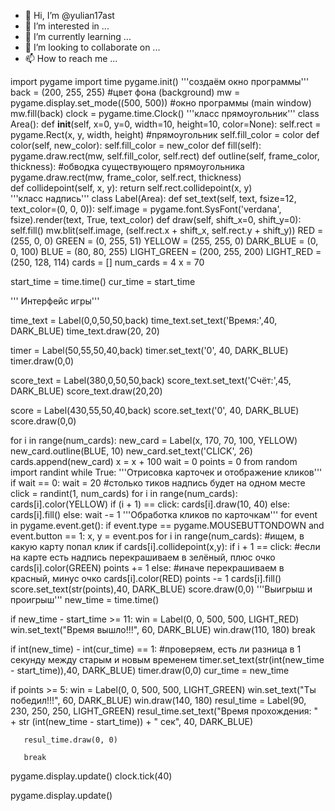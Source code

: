 - 👋 Hi, I’m @yulian17ast
- 👀 I’m interested in ...
- 🌱 I’m currently learning ...
- 💞️ I’m looking to collaborate on ...
- 📫 How to reach me ...

<!---
yulian17ast/yulian17ast is a ✨ special ✨ repository because its `README.md` (this file) appears on your GitHub profile.
You can click the Preview link to take a look at your changes.
--->
import pygame
import time
pygame.init()
'''создаём окно программы'''
back = (200, 255, 255) #цвет фона (background)
mw = pygame.display.set_mode((500, 500)) #окно программы (main window)
mw.fill(back)
clock = pygame.time.Clock()
'''класс прямоугольник'''
class Area():
  def __init__(self, x=0, y=0, width=10, height=10, color=None):
      self.rect = pygame.Rect(x, y, width, height) #прямоугольник
      self.fill_color = color
  def color(self, new_color):
      self.fill_color = new_color
  def fill(self):
      pygame.draw.rect(mw, self.fill_color, self.rect)
  def outline(self, frame_color, thickness): #обводка существующего прямоугольника
      pygame.draw.rect(mw, frame_color, self.rect, thickness)   
  def collidepoint(self, x, y):
      return self.rect.collidepoint(x, y)      
'''класс надпись'''
class Label(Area):
  def set_text(self, text, fsize=12, text_color=(0, 0, 0)):
      self.image = pygame.font.SysFont('verdana', fsize).render(text, True, text_color)
  def draw(self, shift_x=0, shift_y=0):
      self.fill()
      mw.blit(self.image, (self.rect.x + shift_x, self.rect.y + shift_y))
RED = (255, 0, 0)
GREEN = (0, 255, 51)
YELLOW = (255, 255, 0)
DARK_BLUE = (0, 0, 100)
BLUE = (80, 80, 255)
LIGHT_GREEN = (200, 255, 200)
LIGHT_RED = (250, 128, 114)
cards = []
num_cards = 4
x = 70
 
start_time = time.time()
cur_time = start_time
 
''' Интерфейс игры'''
 
time_text = Label(0,0,50,50,back)
time_text.set_text('Время:',40, DARK_BLUE)
time_text.draw(20, 20)
 
timer = Label(50,55,50,40,back)
timer.set_text('0', 40, DARK_BLUE)
timer.draw(0,0)
 
score_text = Label(380,0,50,50,back)
score_text.set_text('Счёт:',45, DARK_BLUE)
score_text.draw(20,20)
 
score = Label(430,55,50,40,back)
score.set_text('0', 40, DARK_BLUE)
score.draw(0,0)
 
for i in range(num_cards):
  new_card = Label(x, 170, 70, 100, YELLOW)
  new_card.outline(BLUE, 10)
  new_card.set_text('CLICK', 26)
  cards.append(new_card)
  x = x + 100
wait = 0
points = 0
from random import randint
while True:
  '''Отрисовка карточек и отображение кликов'''
  if wait == 0:
      wait = 20 #столько тиков надпись будет на одном месте
      click = randint(1, num_cards)
      for i in range(num_cards):
          cards[i].color(YELLOW)
          if (i + 1) == click:
              cards[i].draw(10, 40)
          else:
              cards[i].fill()
  else:
      wait -= 1
  '''Обработка кликов по карточкам'''
  for event in pygame.event.get():
      if event.type == pygame.MOUSEBUTTONDOWN and event.button == 1:
          x, y = event.pos
          for i in range(num_cards):
              #ищем, в какую карту попал клик
              if cards[i].collidepoint(x,y):
                  if i + 1 == click: #если на карте есть надпись перекрашиваем в зелёный, плюс очко
                      cards[i].color(GREEN)
                      points += 1
                  else: #иначе перекрашиваем в красный, минус очко
                      cards[i].color(RED)
                      points -= 1
                  cards[i].fill()
                  score.set_text(str(points),40, DARK_BLUE)
                  score.draw(0,0)
  '''Выигрыш и проигрыш'''
  new_time = time.time()
 
  if new_time - start_time  >= 11:
       win = Label(0, 0, 500, 500, LIGHT_RED)
       win.set_text("Время вышло!!!", 60, DARK_BLUE)
       win.draw(110, 180)
       break
  
  if int(new_time) - int(cur_time) == 1: #проверяем, есть ли разница в 1 секунду между старым и новым временем
       timer.set_text(str(int(new_time - start_time)),40, DARK_BLUE)
       timer.draw(0,0)
       cur_time = new_time
 
  if points >= 5:
       win = Label(0, 0, 500, 500, LIGHT_GREEN)
       win.set_text("Ты победил!!!", 60, DARK_BLUE)
       win.draw(140, 180)
       resul_time = Label(90, 230, 250, 250, LIGHT_GREEN)
       resul_time.set_text("Время прохождения: " + str (int(new_time - start_time)) + " сек", 40, DARK_BLUE)
 
       resul_time.draw(0, 0)
 
       break
 
  pygame.display.update()
  clock.tick(40)
 
pygame.display.update() 
